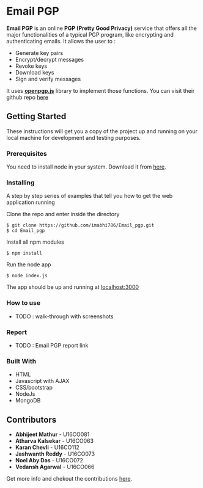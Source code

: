 # Email PGP

**Email PGP** is an online **PGP (Pretty Good Privacy)** service that offers all the major functionalities of a typical PGP program, like encrypting and authenticating emails. It allows the user to :
* Generate key pairs
* Encrypt/decrypt messages
* Revoke keys
* Download keys
* Sign and verify messages

It uses [**openpgp.js**](https://openpgpjs.org/) library to implement those functions. You can visit their github repo [here](https://github.com/openpgpjs/openpgpjs)

## Getting Started

These instructions will get you a copy of the project up and running on your local machine for development and testing purposes.

### Prerequisites

You need to install node in your system. Download it from [here](https://nodejs.org/en/download/).

### Installing

A step by step series of examples that tell you how to get  the web application running

Clone the repo and enter inside the directory

```shell
$ git clone https://github.com/imabhi786/Email_pgp.git 
$ cd Email_pgp
```

Install all npm modules

```shell
$ npm install
```

Run the node app

```shell
$ node index.js
```

The app should be up and running at [localhost:3000](http://localhost:3000/)

### How to use
- TODO : walk-through with screenshots

### Report

- TODO : Email PGP report link

### Built With

* HTML
* Javascript with AJAX
* CSS/bootstrap
* NodeJs
* MongoDB

## Contributors

* **Abhijeet Mathur** - U16CO081 
* **Atharva Kalsekar** - U16CO063
* **Karan Chevli** - U16CO112
* **Jashwanth Reddy** - U16CO073
* **Noel Aby Das** - U16CO072
* **Vedansh Agarwal** - U16CO066

Get more info and chekout the contributions [here](https://github.com/imabhi786/Email_pgp/graphs/contributors).